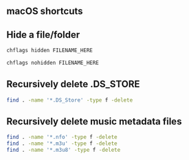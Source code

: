 ## macOS shortcuts

## Hide a file/folder
```bash
chflags hidden FILENAME_HERE
```

```bash
chflags nohidden FILENAME_HERE
```

## Recursively delete .DS_STORE
```bash
find . -name '*.DS_Store' -type f -delete
```

## Recursively delete music metadata files
```bash
find . -name '*.nfo' -type f -delete
find . -name '*.m3u' -type f -delete
find . -name '*.m3u8' -type f -delete
```